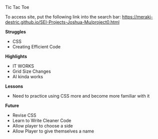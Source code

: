 Tic Tac Toe

To access site, put the following link into the search bar:
https://meraki-destric.github.io/SEI-Projects-Joshua-Mu/project0.html

<b>Struggles</b>
<ul>
  <li> CSS </li>
  <li> Creating Efficient Code</li>
</ul>

<b>Highlights</b>

<ul>
  <li> IT WORKS </li>
  <li> Grid Size Changes </li>
  <li> AI kinda works </li>
</ul>

<b>Lessons</b>

<ul>
  <li> Need to practice using CSS more and become more familiar with it </li>
</ul>

<b>Future</b>

<ul>
  <li> Revise CSS </li>
  <li> Learn to Write Cleaner Code </li>
  <li> Allow player to choose a side </li>
  <li> Allow Player to give themselves a name </li>
</ul>

